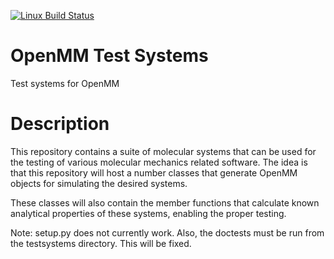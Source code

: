 [![Linux Build Status](https://travis-ci.org/choderalab/openmmtools.png?branch=master)](https://travis-ci.org/choderalab/openmmtools)
<!--- [![Windows Build status](https://ci.appveyor.com/api/projects/status/80ov9tdffg5jkr7i/branch/master)](https://ci.appveyor.com/project/rmcgibbo/mdtraj-813/branch/master) -->
<!--- [![PyPI Version](https://badge.fury.io/py/openmmtools.png)](https://pypi.python.org/pypi/openmmtools) -->
<!--- [![Binstar Badge](https://binstar.org/omnia/openmmtools/badges/version.svg)](https://binstar.org/omnia/openmmtools) -->
<!--- [![Downloads](https://pypip.in/d/mdtraj/badge.png)](https://pypi.python.org/pypi/openmmtools) -->

# OpenMM Test Systems

Test systems for OpenMM

# Description

This repository contains a suite of molecular systems that can be used
for the testing of various molecular mechanics related software.  The
idea is that this repository will host a number classes that generate
OpenMM objects for simulating the desired systems.

These classes will also contain the member functions that calculate known
analytical properties of these systems, enabling the proper testing.

Note: setup.py does not currently work.  Also, the doctests must be run
from the testsystems directory.  This will be fixed.
